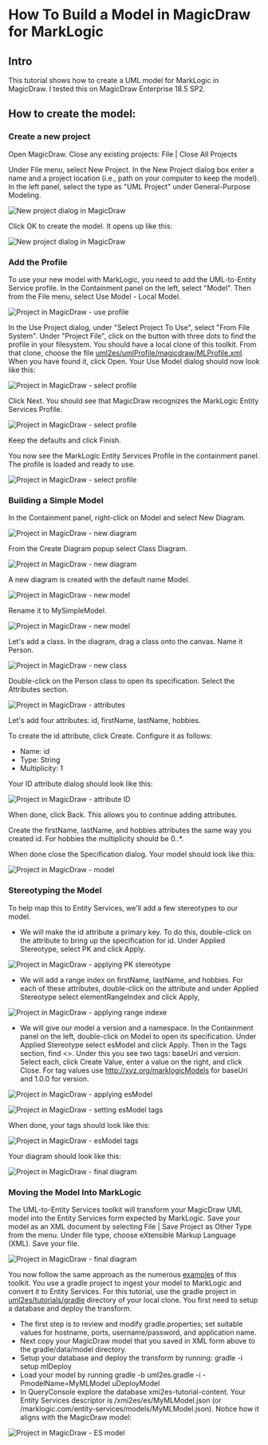 # How To Build a Model in MagicDraw for MarkLogic

## Intro
This tutorial shows how to create a UML model for MarkLogic in MagicDraw. I tested this on MagicDraw Enterprise 18.5 SP2.

## How to create the model:

### Create a new project

Open MagicDraw. Close any existing projects: File | Close All Projects

Under File menu, select New Project. In the New Project dialog box enter a name and a project location (i.e., path on your computer to keep the model). In the left panel, select the type as "UML Project" under General-Purpose Modeling.

![New project dialog in MagicDraw](md_project_new.png)

Click OK to create the model. It opens up like this:

![New project dialog in MagicDraw](md_project_new2.png)

### Add the Profile

To use your new model with MarkLogic, you need to add the UML-to-Entity Service profile. In the Containment panel on the left, select "Model". Then from the File menu, select Use Model - Local Model. 

![Project in MagicDraw - use profile](md_project_useproject.png)

In the Use Project dialog, under "Select Project To Use", select "From File System". Under "Project File", click on the button with three dots to find the profile in your filesystem. You should have a local clone of this toolkit. From that clone, choose the file [uml2es/umlProfile/magicdraw/MLProfile.xml](../umlProfile/magicdraw/MLProfile.xml). When you have found it, click Open. Your Use Model dialog should now look like this:

![Project in MagicDraw - select profile](md_project_profile.png)

Click Next. You should see that MagicDraw recognizes the MarkLogic Entity Services Profile.

![Project in MagicDraw - select profile](md_project_profile2.png)

Keep the defaults and click Finish.

You now see the MarkLogic Entity Services Profile in the containment panel. The profile is loaded and ready to use.

![Project in MagicDraw - select profile](md_project_profile3.png)

### Building a Simple Model

In the Containment panel, right-click on Model and select New Diagram. 

![Project in MagicDraw - new diagram](md_project_newdiagram.png)

From the Create Diagram popup select Class Diagram.

![Project in MagicDraw - new diagram](md_project_classdiagram.png)

A new diagram is created with the default name Model. 

![Project in MagicDraw - new model](md_project_newmodel.png)

Rename it to MySimpleModel.

![Project in MagicDraw - new model](md_project_mysimplemodel.png)

Let's add a class. In the diagram, drag a class onto the canvas. Name it Person.

![Project in MagicDraw - new class](md_project_person.png)

Double-click on the Person class to open its specification. Select the Attributes section.

![Project in MagicDraw - attributes](md_project_attributes.png)

Let's add four attributes: id, firstName, lastName, hobbies. 

To create the id attribute, click Create. Configure it as follows:

- Name: id
- Type: String
- Multiplicity: 1

Your ID attribute dialog should look like this:

![Project in MagicDraw - attribute ID](md_project_id.png)

When done, click Back. This allows you to continue adding attributes.

Create the firstName, lastName, and hobbies attributes the same way you created id. For hobbies the multiplicity should be 0..*.

When done close the Specification dialog. Your model should look like this:

![Project in MagicDraw - model](md_project_model.png)

### Stereotyping the Model

To help map this to Entity Services, we'll add a few stereotypes to our model. 

- We will make the id attribute a primary key. To do this, double-click on the attribute to bring up the specification for id. Under Applied Stereotype, select PK and click Apply.

![Project in MagicDraw - applying PK stereotype](md_project_pk.png)

- We will add a range index on firstName, lastName, and hobbies. For each of these attributes, double-click on the attribute and under Applied Stereotype select elementRangeIndex and click Apply,

![Project in MagicDraw - applying range indexe](md_project_rangeIndex.png)

- We will give our model a version and a namespace. In the Containment panel on the left, double-click on Model to open its specification. Under Applied Stereotype select esModel and click Apply. Then in the Tags section, find <<esModel>>. Under this you see two tags: baseUri and version. Select each, click Create Value, enter a value on the right, and click Close. For tag values use http://xyz.org/marklogicModels for baseUri and 1.0.0 for version.

![Project in MagicDraw - applying esModel](md_project_esModel.png)

![Project in MagicDraw - setting esModel tags](md_project_tags.png)

When done, your tags should look like this:

![Project in MagicDraw - esModel tags](md_project_tagsDone.png)

Your diagram should look like this:

![Project in MagicDraw - final diagram](md_project_finalDiagram.png)

### Moving the Model Into MarkLogic

The UML-to-Entity Services toolkit will transform your MagicDraw UML model into the Entity Services form expected by MarkLogic. Save your model as an XML document by selecting File | Save Project as Other Type from the menu. Under file type, choose eXtensible Markup Language (XML). Save your file. 

![Project in MagicDraw - final diagram](md_project_save.png)

You now follow the same approach as the numerous [examples](../examples) of this toolkit. You use a gradle project to ingest your model to MarkLogic and convert it to Entity Services. For this tutorial, use the gradle project in [uml2es/tutorials/gradle](gradle) directory of your local clone. You first need to setup a database and deploy the transform. 

- The first step is to review and modify gradle.properties; set suitable values for hostname, ports, username/password, and application name. 
- Next copy your MagicDraw model that you saved in XML form above to the gradle/data/model directory. 
- Setup your database and deploy the transform by running: gradle -i setup mlDeploy
- Load your model by running gradle -b uml2es.gradle -i -PmodelName=MyMLModel uDeployModel
- In QueryConsole explore the database xmi2es-tutorial-content. Your Entity Services descriptor is /xmi2es/es/MyMLModel.json (or /marklogic.com/entity-services/models/MyMLModel.json). Notice how it aligns with the MagicDraw model:

![Project in MagicDraw - ES model](md_project_es.png)



